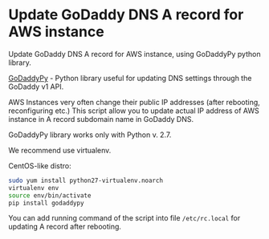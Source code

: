 # Update GoDaddy DNS A record for AWS instance
Update GoDaddy DNS A record for AWS instance, using GoDaddyPy python library.

[GoDaddyPy](https://github.com/eXamadeus/godaddypy) - Python library useful for updating DNS settings through the GoDaddy v1 API.

AWS Instances very often change their public IP addresses (after rebooting, reconfiguring etc.)
This script allow you to update actual IP address of AWS instance in A record subdomain name in GoDaddy DNS.

GoDaddyPy library works only with Python v. 2.7.

We recommend use virtualenv.

CentOS-like distro:

```bash
sudo yum install python27-virtualenv.noarch
virtualenv env
source env/bin/activate
pip install godaddypy
```

You can add running command of the script into file `/etc/rc.local` for updating A record after rebooting.

